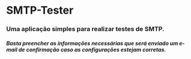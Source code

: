 # SMTP-Tester
### Uma aplicação simples para realizar testes de SMTP.

##### Basta preencher as informações necessárias que será enviado um e-mail de confirmação caso as configurações estejam corretas.

